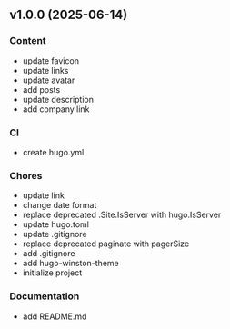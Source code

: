 ## v1.0.0 (2025-06-14)

### Content

- update favicon
- update links
- update avatar
- add posts
- update description
- add company link

### CI

- create hugo.yml

### Chores

- update link
- change date format
- replace deprecated .Site.IsServer with hugo.IsServer
- update hugo.toml
- update .gitignore
- replace deprecated paginate with pagerSize
- add .gitignore
- add hugo-winston-theme
- initialize project

### Documentation

- add README.md
